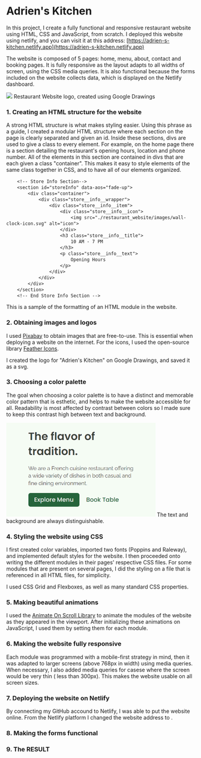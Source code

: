# Adrien's Kitchen

In this project, I create a fully functional and responsive restaurant website using HTML, CSS and JavaScript, from scratch. I deployed this website using netlify, and you can visit it at this address: [https://adrien-s-kitchen.netlify.app](https://adrien-s-kitchen.netlify.app)

The website is composed of 5 pages: home, menu, about, contact and booking pages. It is fully responsive as the layout adapts to all widths of screen, using the CSS media queries. It is also functional because the forms included on the website collects data, which is displayed on the Netlify dashboard. 


<img src="https://github.com/NOBODIDI/Restaurant-website/blob/main/restaurant_website/images/logo.png" height="150">
Restaurant Website logo, created using Google Drawings

### 1. Creating an HTML structure for the website

A strong HTML structure is what makes styling easier. Using this phrase as a guide, I created a modular HTML structure where each section on the page is clearly separated and given an id. Inside these sections, divs are used to give a class to every element. 
For example, on the home page there is a section detailing the restaurant's opening hours, location and phone number. All of the elements in this section are contained in divs that are each given a class "container". This makes it easy to style elements of the same class together in CSS, and to have all of our elements organized. 

```
    <!-- Store Info Section-->
    <section id="storeInfo" data-aos="fade-up">
        <div class="container">
            <div class="store__info__wrapper">
                <div class="store__info__item">
                    <div class="store__info__icon">
                        <img src="./restaurant_website/images/wall-clock-icon.svg" alt="icon">
                    </div>
                    <h3 class="store__info__title">
                        10 AM - 7 PM 
                    </h3>
                    <p class="store__info__text">
                        Opening Hours
                    </p>
                </div>
            </div>
        </div>
    </section>
    <!-- End Store Info Section -->
```
This is a sample of the formatting of an HTML module in the website.

### 2. Obtaining images and logos

I used [Pixabay](https://pixabay.com/) to obtain images that are free-to-use. This is essential when deploying a website on the internet. 
For the icons, I used the open-source library [Feather Icons](https://feathericons.com/). 

I created the logo for "Adrien's Kitchen" on Google Drawings, and saved it as a svg. 

### 3. Choosing a color palette

The goal when choosing a color palette is to have a distinct and memorable color pattern that is esthetic, and helps to make the website accessible for all. 
Readability is most affected by contrast between colors so I made sure to keep this contrast high between text and background. 

<img src="https://github.com/NOBODIDI/Adrien-s-Kitchen/blob/main/restaurant_website/images/text_contrast.png" height="250">
The text and background are always distinguishable. 

### 4. Styling the website using CSS

I first created color variables, imported two fonts (Poppins and Raleway), and implemented default styles for the website. I then proceeded onto writing the different modules in their pages' respective CSS files. For some modules that are present on several pages, I did the styling on a file that is referenced in all HTML files, for simplicity. 

I used CSS Grid and Flexboxes, as well as many standard CSS properties. 

### 5. Making beautiful animations

I used the [Animate On Scroll Library](https://michalsnik.github.io/aos/) to animate the modules of the website as they appeared in the viewport. After initializing these animations on JavaScript, I used them by setting them for each module. 

### 6. Making the website fully responsive

Each module was programmed with a mobile-first strategy in mind, then it was adapted to larger screens (above 768px in width) using media queries. When necessary, I also added media queries for casese where the screen would be very thin ( less than 300px). This makes the website usable on all screen sizes. 

### 7. Deploying the website on Netlify

By connecting my GitHub accound to Netlify, I was able to put the website online. From the Netlify platform I changed the website address to [](). 

### 8. Making the forms functional
### 9. The RESULT
